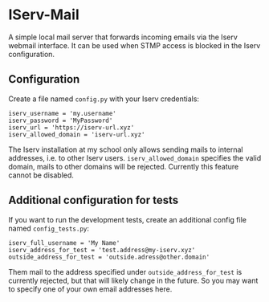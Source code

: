 #  IServ-Mail

A simple local mail server that forwards incoming emails via the Iserv webmail interface. It can be used when STMP access is blocked in the Iserv configuration.

## Configuration
Create a file named `config.py` with your Iserv credentials:
```
iserv_username = 'my.username'
iserv_password = 'MyPassword'
iserv_url = 'https://iserv-url.xyz'
iserv_allowed_domain = 'iserv-url.xyz'
``` 

The Iserv installation at my school only allows sending mails to internal addresses, i.e. to other Iserv users. `iserv_allowed_domain` specifies the valid domain, mails to other domains will be rejected. Currently this feature cannot be disabled.

## Additional configuration for tests
If you want to run the development tests, create an additional config file named `config_tests.py`:
```
iserv_full_username = 'My Name'
iserv_address_for_test = 'test.address@my-iserv.xyz'
outside_address_for_test = 'outside.adress@other.domain'
```
Them mail to the address specified under `outside_address_for_test`  is currently rejected, but that will likely change in the future. So you may want to specify one of your own email addresses here.
